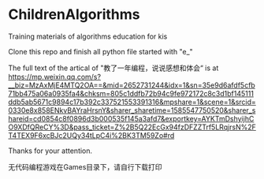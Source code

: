 # ChildrenAlgorithms
Training materials of algorithms education for kis

Clone this repo and finish all python file started with "e_"

The full text of the artical of "教了一年编程，说说感想和体会“ is at https://mp.weixin.qq.com/s?__biz=MzAxMjE4MTQ2OA==&mid=2652731244&idx=1&sn=35e9d6afdf5cfb71bb475a06a0935fa4&chksm=805c1ddfb72b94c9fe972172c8c3d1bf145111ddb5ab5671c9894c17b392c337521553391316&mpshare=1&scene=1&srcid=0330e8x858ENkvBAYraHrsnY&sharer_sharetime=1585547750520&sharer_shareid=cd0854c8f0896d3b000535f145a3afd7&exportkey=AYKTmDshyijhCO9XDfQReCY%3D&pass_ticket=Z%2B5Q22EcGx94fzDFZZTrf5LRqjrsN%2FT4TEX9F6xcBJc2UQy34tLpC4i%2BK3TM59Zo#rd

Thanks for your attention.

无代码编程游戏在Games目录下，请自行下载打印
